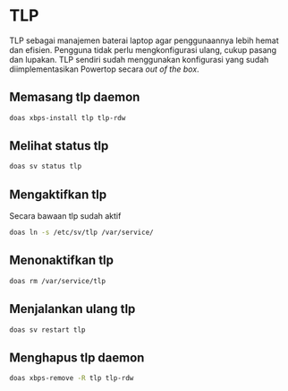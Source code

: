 # TLP

TLP sebagai manajemen baterai laptop agar penggunaannya lebih hemat dan efisien. Pengguna tidak perlu mengkonfigurasi ulang, cukup pasang dan lupakan. TLP sendiri sudah menggunakan konfigurasi yang sudah diimplementasikan Powertop secara _out of the box_.

## Memasang tlp daemon

```sh
doas xbps-install tlp tlp-rdw
```

## Melihat status tlp

```sh
doas sv status tlp
```

## Mengaktifkan tlp

Secara bawaan tlp sudah aktif

```sh
doas ln -s /etc/sv/tlp /var/service/
```

## Menonaktifkan tlp

```sh
doas rm /var/service/tlp
```

## Menjalankan ulang tlp

```sh
doas sv restart tlp
```

## Menghapus tlp daemon

```sh
doas xbps-remove -R tlp tlp-rdw
```

